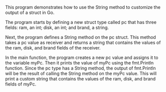This program demonstrates how to use the String method to customize the output of a struct in Go.

The program starts by defining a new struct type called pc that has three fields: ram, an int; disk, an int; and brand, a string.

Next, the program defines a String method on the pc struct. This method takes a pc value as receiver and returns a string that contains the values of the ram, disk, and brand fields of the receiver.

In the main function, the program creates a new pc value and assigns it to the variable myPc. Then it prints the value of myPc using the fmt.Println function. Since the pc type has a String method, the output of fmt.Println will be the result of calling the String method on the myPc value. This will print a custom string that contains the values of the ram, disk, and brand fields of myPc.